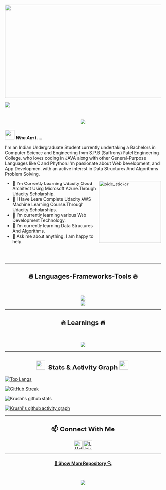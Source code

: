 <!-- 👋 Hi, I’m @Krushi24112002
- 👀 I’m interested in ...
- 🌱 I’m currently learning ...
- 💞️ I’m looking to collaborate on ...
- 📫 How to reach me ...-->

<!---
Krushi24112002/Krushi24112002 is a ✨ special ✨ repository because its `README.md` (this file) appears on your GitHub profile.
You can click the Preview link to take a look at your changes.
--->
<p align="center"> <img width="1000" height="300" src="https://img.etimg.com/thumb/msid-84146083,width-1015,height-761,imgsize-638053,resizemode-8,quality-100/prime/technology-and-startups/booting-up-developer-economy-how-tech-startups-are-helping-coders-build-and-test-software-faster.jpg"> </p>

<!--
**Krushi24112002/Krushi24112002** is a ✨ _special_ ✨ repository because its `README.md` (this file) appears on your GitHub profile.-->
<!--
Here are some ideas to get you started: -->
<!--
- 🔭 I’m currently Self Learning on Data Structures And Algorithms. I am also contributing to some open source.
- 🌱 I’m currently Enrolled in Udacity AWS ML Scholar's Program 
- 👯 I’m looking to collaborate on ...
- 🤔 I’m looking for help with ...
- 💬 Ask me about ...
- 📫 How to reach me: ...
- 😄 Pronouns: ...
- ⚡ Fun fact: ...   -->

![](https://visitor-badge.glitch.me/badge?page_id=Krushi24112002.Krushi24112002)
<h1 align="center">
       <img src="https://readme-typing-svg.herokuapp.com/?lines=Hi+There!+👋;+Myself+KRUSHI+MONPARA!;&center=true&size=30">
   </h1>

<img src="https://media.giphy.com/media/iY8CRBdQXODJSCERIr/giphy.gif" width="30px">&nbsp;***Who Am I ....***

I'm an Indian Undergraduate Student currently undertaking a Bachelors in Computer Science and Engineering from S.P.B (Saffrony) Patel Engineering College.
who loves coding in JAVA along with other General-Purpose Languages like C and Phython.I'm passionate about Web Development, and App Development with an active interest in Data Structures And Algorithms Problem Solving.

<img align="right" width=200px height=200px alt="side_sticker" src="https://d112y698adiu2z.cloudfront.net/photos/production/software_photos/000/456/275/datas/original.gif" />

- 👀 I'm Currently Learning Udacity Cloud Architect Using Microsoft Azure.Through Udacity Scholarship.
- 🔭 I Have Learn Complete Udacity AWS Machine Learning Course.Through Udacity Scholarships. 
- 🌱 I’m currently learning various Web Development Technology.
- 🌱 I’m currently learning Data Structures And Algorithms.
- 💬 Ask me about anything, I am happy to help.

<br>
</br>

<hr>
<h2 align="center">🔥 Languages-Frameworks-Tools 🔥</h2>
<br>
<p align="center">
      <img src="https://skillicons.dev/icons?i=git,react,nodejs,github,python,vue,javascript,css,wordpress,pr,express,styledcomponents,nextjs,graphql" /><br>
      <img src="https://skillicons.dev/icons?i=angular,bootstrap,mongodb,mysql,django,html,redux,blender,ae,linux,vscode,heroku,figma" />
        
<hr>
<h2 align="center">🔥 Learnings 🔥</h2>
<br>
<p align="center">
      <img src="https://skillicons.dev/icons?i=go,solidity,aws,kubernetes,googlecloud,tensorflow,flutter,electron,docker" />
        </p>
        <hr>
        
<h2 align="center"> <img src="https://media.giphy.com/media/iY8CRBdQXODJSCERIr/giphy.gif" width="30px">&nbsp; Stats & Activity Graph <img src="https://media.giphy.com/media/iY8CRBdQXODJSCERIr/giphy.gif" width="30px">&nbsp; </h2>
     
[![Top Langs](https://github-readme-stats.vercel.app/api/top-langs/?username=Krushi24112002&layout=compact&langs_count=6&exclude_repo=comp426,Redventures-Movie-Quotes&text_color=000&icon_color=fff&bg_color=0,52fa5a,4dfcff,c64dff&theme=graywhite&hide_border=true)](https://github.com/anuraghazra/github-readme-stats)

[![GitHub Streak](https://streak-stats.demolab.com/?user=Krushi24112002&layout=compact&theme=tokyonight&hide_border=true)](https://git.io/streak-stats)

![Krushi's github stats](https://github-readme-stats.vercel.app/api?username=Krushi24112002&show_icons=true&title_color=ffc857&layout=compact&langs_count=6&exclude_repo=comp426,Redventures-Movie-Quotes&text_color=000&icon_color=fff&bg_color=0,52fa5a,4dfcff,c64dff&theme=graywhite&hide_border=true&hide=issues&count_private=true&include_all_commits=true)

[![Krushi's github activity graph](https://github-readme-activity-graph.cyclic.app/graph?username=Krushi24112002&bg_color=4dfcf7&color=708090&line=24292e&point=24292e&area=true&hide_border=true)](https://github.com/ashutosh00710/github-readme-activity-graph)
      
</p>

<hr>
<h2 align="center"> 📫 Connect With Me  </h2>
<div align="center">
<a href="mailto:Krushimonpara24@gmail.com"><img align="center" title="Mail - Krushi Monpara" alt="Mail" height="28px" src="https://cdn-icons-png.flaticon.com/512/281/281769.png" /></a>
<a href="https://www.linkedin.com/in/krushi-monpara-k24112002/" target="_blank" ><img align="center" title="LinkedIn - Diksha Takyar" alt="LinkedIn" height="28px" src="https://www.edigitalagency.com.au/wp-content/uploads/Linkedin-logo-png.png" /></a>

</div>
<hr>

<h4 align="center">
  <a href="https://github.com/krushi24112002?tab=repositories" title="Show Repositories">🔎 Show More Repository 🔍</a>
</h4>

<h1 align="center">
       <img src="https://readme-typing-svg.herokuapp.com/?lines=Thanks+For+Visiting!;&center=true&size=30">
   </h1>
